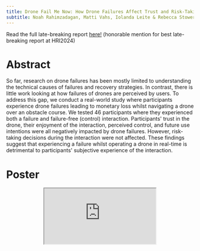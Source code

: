 ```yaml
---
title: Drone Fail Me Now: How Drone Failures Affect Trust and Risk-Taking Decisions
subtitle: Noah Rahimzadagan, Matti Vahs, Iolanda Leite & Rebecca Stower
---
```


Read the full late-breaking report <a href="https://dl.acm.org/doi/abs/10.1145/3610978.3640609">here!</a> (honorable mention for best late-breaking report at HRI2024)

# Abstract

So far, research on drone failures has been mostly limited to understanding the technical causes of failures and recovery strategies. In contrast, there is little work looking at how failures of drones are perceived by users. To address this gap, we conduct a real-world study where participants experience drone failures leading to monetary loss whilst navigating a drone over an obstacle course. We tested 46 participants where they experienced both a failure and failure-free (control) interaction. Participants' trust in the drone, their enjoyment of the interaction, perceived control, and future use intentions were all negatively impacted by drone failures. However, risk-taking decisions during the interaction were not affected. These findings suggest that experiencing a failure whilst operating a drone in real-time is detrimental to participants' subjective experience of the interaction.

# Poster
<p style="text-align:center;">
<iframe src="https://drive.google.com/file/d/19Dkn16qQ48KtGGrRwVxxbAXpK6k_KYaJ/preview"</iframe>
</p>

# Study Materials

You can find all the materials used in the study <a href="https://osf.io/9nfwe/">here</a> 
